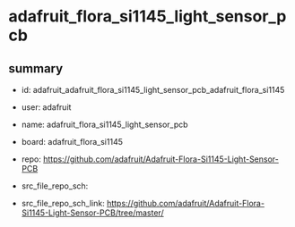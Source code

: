 # adafruit_flora_si1145_light_sensor_pcb
 
## summary 
* id: adafruit_adafruit_flora_si1145_light_sensor_pcb_adafruit_flora_si1145
* user: adafruit
* name: adafruit_flora_si1145_light_sensor_pcb
* board: adafruit_flora_si1145
* repo: https://github.com/adafruit/Adafruit-Flora-Si1145-Light-Sensor-PCB



* src_file_repo_sch: 
* src_file_repo_sch_link: https://github.com/adafruit/Adafruit-Flora-Si1145-Light-Sensor-PCB/tree/master/






